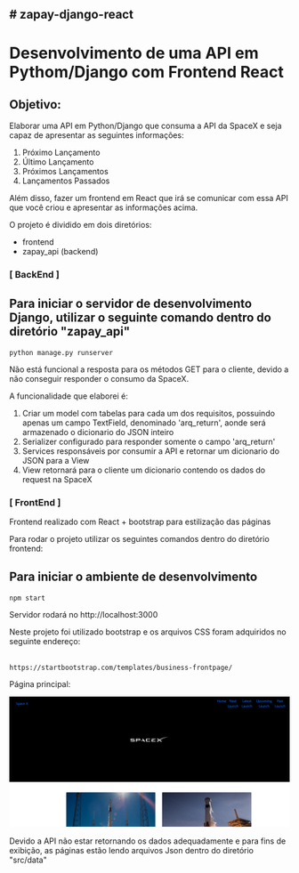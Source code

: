 <h2># zapay-django-react</h2>
<h1>Desenvolvimento de uma API em Pythom/Django com Frontend React</h1>

<h2>Objetivo:</h2>
Elaborar uma API em Python/Django que consuma a API da SpaceX e seja capaz de
apresentar as seguintes informações:

1. Próximo Lançamento
2. Último Lançamento
3. Próximos Lançamentos
4. Lançamentos Passados

Além disso, fazer um frontend em React que irá se comunicar com essa API que
você criou e apresentar as informações acima.

O projeto é dividido em dois diretórios:
* frontend 
* zapay_api (backend)

<h3>[ BackEnd ]</h3>

## Para iniciar o servidor de desenvolvimento Django, utilizar o seguinte comando dentro do diretório "zapay_api"
    python manage.py runserver

Não está funcional a resposta para os métodos GET para o cliente, devido a não conseguir responder o consumo da SpaceX.

A funcionalidade que elaborei é:

1. Criar um model com tabelas para cada um dos requisitos, possuindo apenas um campo TextField, denominado 'arq_return', aonde será armazenado o dicionario do JSON inteiro
2. Serializer configurado para responder somente o campo 'arq_return'
3. Services responsáveis por consumir a API e retornar um dicionario do JSON para a View
4. View retornará para o cliente um dicionario contendo os dados do request na SpaceX

<h3>[ FrontEnd ]</h3>

Frontend realizado com React + bootstrap para estilização das páginas

Para rodar o projeto utilizar os seguintes comandos dentro do diretório frontend:

## Para iniciar o ambiente de desenvolvimento
	npm start
	
Servidor rodará no http://localhost:3000

Neste projeto foi utilizado bootstrap e os arquivos CSS foram adquiridos no seguinte endereço:
##
    https://startbootstrap.com/templates/business-frontpage/
    
Página principal:

![alt text](frontend/pagina_principal.png)

Devido a API não estar retornando os dados adequadamente e para fins de exibição, as páginas estão lendo arquivos Json dentro do diretório "src/data"




